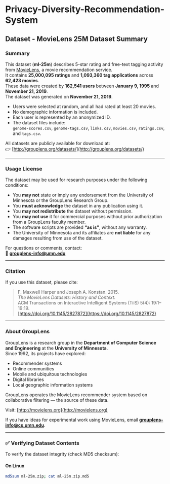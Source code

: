 # Privacy-Diversity-Recommendation-System

## Dataset - MovieLens 25M Dataset Summary

### Summary

This dataset (**ml-25m**) describes 5-star rating and free-text tagging activity from [MovieLens](https://movielens.org), a movie recommendation service.  
It contains **25,000,095 ratings** and **1,093,360 tag applications** across **62,423 movies**.  
These data were created by **162,541 users** between **January 9, 1995** and **November 21, 2019**.  
The dataset was generated on **November 21, 2019**.

- Users were selected at random, and all had rated at least 20 movies.
- No demographic information is included.
- Each user is represented by an anonymized ID.
- The dataset files include:  
  `genome-scores.csv`, `genome-tags.csv`, `links.csv`, `movies.csv`, `ratings.csv`, and `tags.csv`.

All datasets are publicly available for download at:  
👉 [http://grouplens.org/datasets/](http://grouplens.org/datasets/)

---

### Usage License

The dataset may be used for research purposes under the following conditions:

- You **may not** state or imply any endorsement from the University of Minnesota or the GroupLens Research Group.  
- You **must acknowledge** the dataset in any publication using it.  
- You **may not redistribute** the dataset without permission.  
- You **may not use** it for commercial purposes without prior authorization from a GroupLens faculty member.  
- The software scripts are provided **“as is”**, without any warranty.  
- The University of Minnesota and its affiliates are **not liable** for any damages resulting from use of the dataset.

For questions or comments, contact:  
📧 **grouplens-info@umn.edu**

---

### Citation

If you use this dataset, please cite:

> F. Maxwell Harper and Joseph A. Konstan. 2015.  
> *The MovieLens Datasets: History and Context.*  
> ACM Transactions on Interactive Intelligent Systems (TiiS) 5(4): 19:1–19:19.  
> [https://doi.org/10.1145/2827872](https://doi.org/10.1145/2827872)

---

### About GroupLens

GroupLens is a research group in the **Department of Computer Science and Engineering** at the **University of Minnesota**.  
Since 1992, its projects have explored:

- Recommender systems  
- Online communities  
- Mobile and ubiquitous technologies  
- Digital libraries  
- Local geographic information systems  

GroupLens operates the MovieLens recommender system based on collaborative filtering — the source of these data.

Visit: [http://movielens.org](http://movielens.org)

If you have ideas for experimental work using MovieLens, email **grouplens-info@cs.umn.edu**.

---

### ✅ Verifying Dataset Contents

To verify the dataset integrity (check MD5 checksum):

#### On Linux
```bash
md5sum ml-25m.zip; cat ml-25m.zip.md5
